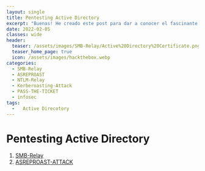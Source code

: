 ```yaml
---
layout: single
title: Pentesting Active Directory
excerpt: "Buenas! He creado este post para dar a conocer el fascinante mundo de Pentesting en Directorio Activo, algo que me llama mucho la atencion y me gustaria compartir muchos tipos de ataques en este escenario. Iré actualizando poco a poco este blog con muchos mas ataques."
date: 2022-02-05
classes: wide
header:
  teaser: /assets/images/SMB-Relay/Active%20Directory%20Certificate.png
  teaser_home_page: true
  icon: /assets/images/hackthebox.webp
categories:
  - SMB-Relay
  - ASREPROAST
  - NTLM-Relay
  - Kerberoasting-Attack
  - PASS-THE-TICKET
  - infosec
tags:
  -   Active Direcotory
---
```


# Pentesting Active Directory

1. [SMB-Relay](https://h4ckbl0g.github.io/SMB-Relay/#)
2. [ASREPROAST-ATTACK](https://h4ckbl0g.github.io/ASREPROAST-ATTACK/#)
